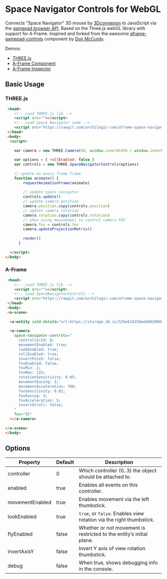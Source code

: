 # Space Navigator Controls for WebGL

Connects "Space Navigator" 3D mouse by [3Dconnexion](https://www.3dconnexion.de/) to JavaScript via the [gamepad browser API](https://developer.mozilla.org/en-US/docs/Web/API/Gamepad_API). Based on the Three.js webGL library with support for A-Frame. Inspired and forked from the awesome [aframe-gamepad-controls](https://github.com/donmccurdy/aframe-gamepad-controls) component by [Don McCurdy](https://github.com/donmccurdy).

Demos:
* [THREE.js](https://archilogic-com.github.io/aframe-space-navigator-controls/examples/three.html)
* [A-Frame Component](https://archilogic-com.github.io/aframe-space-navigator-controls/examples/a-frame.html)
* [A-Frame Inspector](https://archilogic-com.github.io/aframe-space-navigator-controls/examples/a-frame-inspector.html)

## Basic Usage

### THREE.js

````html
 <head>
    <!-- Load THREE.js lib -->
    <script src=""></script>
    <!-- Load Space Navigator code -->
    <script src="https://rawgit.com/archilogic-com/aframe-space-navigator-controls/master/dist/aframe-space-navigator-controls.js"></script>
 </head>
 <body>
  <script>
    
    var camera = new THREE.Camera(60, window.innerWidth / window.innerHeight, 1, 1000)
    
    var options = { rollEnabled: false }
    var controls = new THREE.SpaceNavigatorControls(options)
    
    // update on every frame frame
    function animate() {
        requestAnimationFrame(animate)
    
        // update space navigator
        controls.update()
        // update camera position
        camera.position.copy(controls.position)
        // update camera rotation
        camera.rotation.copy(controls.rotation)
        // when using mousewheel to control camera FOV
        camera.fov = controls.fov
        camera.updateProjectionMatrix()
    
        render()
      }
    
  </script> 
</body>
````

### A-Frame

````html
 <head>
    <!-- Load THREE.js lib -->
    <script src=""></script>
    <!-- Load SpaceNavigatorControls -->
    <script src="https://rawgit.com/archilogic-com/aframe-space-navigator-controls/master/dist/aframe-space-navigator-controls.js"></script>
 </head>
 <body>
 <a-scene>
 
  <a-entity io3d-data3d="url:https://storage.3d.io/535e624259ee6b0200000484/170907-0007-612jp5/archilogic_2017-09-07_00-07-10_3g2lXj.gz.data3d.buffer"></a-entity>
  
  <a-camera
    space-navigator-controls="
      controllerId: 0;
      movementEnabled: true;
      lookEnabled: true;
      rollEnabled: true;
      invertPitch: false;
      fovEnabled: false;
      fovMin: 2;
      fovMax: 115;
      rotationSensitivity: 0.05;
      movementEasing: 3;
      movementAcceleration: 700;
      fovSensitivity: 0.01;
      fovEasing: 3;
      fovAcceleration: 5;
      invertScroll: false;
    "
    fov="55"
  ></a-camera>
    
</a-scene>
</body>
````

## Options

Property          | Default | Description
------------------|---------|-------------
controller        | 0       | Which controller (0..3) the object should be attached to.
enabled           | true    | Enables all events on this controller.
movementEnabled   | true    | Enables movement via the left thumbstick.
lookEnabled       | true    | `true`, or `false`. Enables view rotation via the right thumbstick.
flyEnabled        | false   | Whether or not movement is restricted to the entity’s initial plane.
invertAxisY       | false   | Invert Y axis of view rotation thumbstick.
debug             | false   | When true, shows debugging info in the console.

